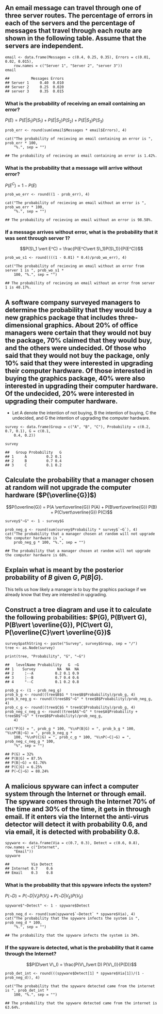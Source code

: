 ## An email message can travel through one of three server routes. The percentage of errors in each of the servers and the percentage of messages that travel through each route are shown in the following table. Assume that the servers are independent.

    email <- data.frame(Messages = c(0.4, 0.25, 0.35), Errors = c(0.01, 0.02, 0.015),
        row.names = c("Server 1", "Server 2", "server 3"))
    email

    ##          Messages Errors
    ## Server 1     0.40  0.010
    ## Server 2     0.25  0.020
    ## server 3     0.35  0.015

### What is the probability of receiving an email containing an error?

*P*(*E*) = *P*(*E*|*S*<sub>1</sub>)*P*(*S*<sub>1</sub>) + *P*(*E*|*S*<sub>2</sub>)*P*(*S*<sub>2</sub>) + *P*(*E*|*S*<sub>3</sub>)*P*(*S*<sub>3</sub>)

    prob_err <- round(sum(email$Messages * email$Errors), 4)

    cat("The probability of recieving an email containing an error is ", prob_err * 100,
        "%.", sep = "")

    ## The probability of recieving an email containing an error is 1.42%.

### What is the probability that a message will arrive without error?

*P*(*E*<sup>*C*</sup>) = 1 − *P*(*E*)

    prob_wo_err <- round((1 - prob_err), 4)

    cat("The probability of recieving an email without an error is ", prob_wo_err * 100,
        "%.", sep = "")

    ## The probability of recieving an email without an error is 98.58%.

### If a message arrives without error, what is the probability that it was sent through server 1?

$$P(S\_1 \vert E^C) = \frac{P(E^C\vert S\_1)P(S\_1)}{P(E^C)}$$

    prob_wo_s1 <- round((((1 - 0.01) * 0.4)/prob_wo_err), 4)

    cat("The probability of recieving an email without an error from server 1 is ", prob_wo_s1 *
        100, "%.", sep = "")

    ## The probability of recieving an email without an error from server 1 is 40.17%.

## A software company surveyed managers to determine the probability that they would buy a new graphics package that includes three-dimensional graphics. About 20% of office managers were certain that they would not buy the package, 70% claimed that they would buy, and the others were undecided. Of those who said that they would not buy the package, only 10% said that they were interested in upgrading their computer hardware. Of those interested in buying the graphics package, 40% were also interested in upgrading their computer hardware. Of the undecided, 20% were interested in upgrading their computer hardware.

-   Let A denote the intention of not buying, B the intention of buying,
    C the undecided, and G the intention of upgrading the computer
    hardware.

<!-- -->

    survey <- data.frame(Group = c("A", "B", "C"), Probability = c(0.2, 0.7, 0.1), G = c(0.1,
        0.4, 0.2))

    survey

    ##   Group Probability   G
    ## 1     A         0.2 0.1
    ## 2     B         0.7 0.4
    ## 3     C         0.1 0.2

## Calculate the probability that a manager chosen at random will not upgrade the computer hardware ($P(\overline{G})$)

$$P(\overline{G}) = P(A \vert\overline{G}) P(A) + P(B\vert\overline{G}) P(B) + P(C\vert\overline{G}) P(C)$$

    survey$"~G" <- 1 - survey$G

    prob_neg_g <- round(sum(survey$Probability * survey$`~G`), 4)
    cat("The probability that a manager chosen at random will not upgrade the computer hardware is ",
        prob_neg_g * 100, "%.", sep = "")

    ## The probability that a manager chosen at random will not upgrade the computer hardware is 68%.

## Explain what is meant by the posterior probability of *B* given *G*, *P*(*B*|*G*).

This tells us how likely a manager is to buy the graphics package if we
already know that they are interested in upgrading.

## Construct a tree diagram and use it to calculate the following probabilities: $P(G), P(B\vert G), P(B\vert \overline{G}), P(C\vert G), P(\overline{C}\vert \overline{G})$

    survey$pathString <- paste("Survey", survey$Group, sep = "/")
    tree <- as.Node(survey)

    print(tree, "Probability", "G", "~G")

    ##   levelName Probability   G  ~G
    ## 1    Survey          NA  NA  NA
    ## 2     ¦--A          0.2 0.1 0.9
    ## 3     ¦--B          0.7 0.4 0.6
    ## 4     °--C          0.1 0.2 0.8

    prob_g <- (1 - prob_neg_g)
    prob_b_g <- round((tree$B$G * tree$B$Probability)/prob_g, 4)
    prob_b_neg_g <- round((tree$B$"~G" * tree$B$Probability)/prob_neg_g, 4)
    prob_c_g <- round((tree$C$G * tree$C$Probability)/prob_g, 4)
    prob_neg_c_neg_g <- round((tree$A$"~G" * tree$A$Probability + tree$B$"~G" * tree$B$Probability)/prob_neg_g,
        4)

    cat("P(G) = ", prob_g * 100, "%\nP(B|G) = ", prob_b_g * 100, "%\nP(B|~G) = ", prob_b_neg_g *
        100, "%\nP(C|G) = ", prob_c_g * 100, "%\nP(~C|~G) = ", prob_neg_c_neg_g * 100,
        "%", sep = "")

    ## P(G) = 32%
    ## P(B|G) = 87.5%
    ## P(B|~G) = 61.76%
    ## P(C|G) = 6.25%
    ## P(~C|~G) = 88.24%

## A malicious spyware can infect a computer system through the Internet or through email. The spyware comes through the Internet 70% of the time and 30% of the time, it gets in through email. If it enters via the Internet the anti-virus detector will detect it with probability 0.6, and via email, it is detected with probability 0.8.

    spyware <- data.frame(Via = c(0.7, 0.3), Detect = c(0.6, 0.8), row.names = c("Internet",
        "Email"))
    spyware

    ##          Via Detect
    ## Internet 0.7    0.6
    ## Email    0.3    0.8

### What is the probability that this spyware infects the system?

*P*(¬*D*) = *P*(¬*D*|*V*<sub>*I*</sub>)*P*(*V*<sub>*I*</sub>) + *P*(¬*D*|*V*<sub>*E*</sub>)*P*(*V*<sub>*E*</sub>)

    spyware$"~Detect" <- 1 - spyware$Detect

    prob_neg_d <- round(sum(spyware$`~Detect` * spyware$Via), 4)
    cat("The probability that the spyware infects the system is ", prob_neg_d * 100,
        "%.", sep = "")

    ## The probability that the spyware infects the system is 34%.

### If the spyware is detected, what is the probability that it came through the Internet?

$$P(D\vert V\_I) = \frac{P(V\_I\vert D) P(V\_I)}{P(D)}$$

    prob_det_int <- round(((spyware$Detect[1] * spyware$Via[1])/(1 - prob_neg_d)), 4)

    cat("The probability that the spyware detected came from the internet is ", prob_det_int *
        100, "%.", sep = "")

    ## The probability that the spyware detected came from the internet is 63.64%.
